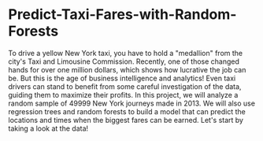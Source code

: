 # Predict-Taxi-Fares-with-Random-Forests
To drive a yellow New York taxi, you have to hold a "medallion" from the city's Taxi and Limousine Commission. Recently, one of those changed hands for over one million dollars, which shows how lucrative the job can be.  But this is the age of business intelligence and analytics! Even taxi drivers can stand to benefit from some careful investigation of the data, guiding them to maximize their profits. In this project, we will analyze a random sample of 49999 New York journeys made in 2013. We will also use regression trees and random forests to build a model that can predict the locations and times when the biggest fares can be earned.  Let's start by taking a look at the data!
